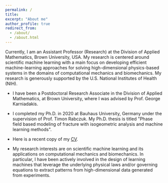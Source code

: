 ```yaml
---
permalink: /
title: 
excerpt: "About me"
author_profile: true
redirect_from: 
  - /about/
  - /about.html
---
```


Currently, I am an Assistant Professor (Research) at the Division of Applied Mathematics, Brown University, USA. My research is centered around scientific machine learning with a main focus on developing efficient machine-learning approaches for solving high-dimensional physics-based systems in the domains of computational mechanics and biomechanics. My research is generously supported by the U.S. National Institutes of Health (NIH).

- I have been a Postdoctoral Research Associate in the Division of Applied Mathematics, at Brown University, where I was advised by Prof. George Karniadakis. 

- I completed my Ph.D. in 2020 at Bauhaus University, Germany under the supervision of Prof. Timon Rabczuk. My Ph.D. thesis is titled "Phase field based modeling of fracture with isogeometric analysis and machine learning methods".

- Here is a recent copy of my [CV](https://somdattagoswami.github.io/files/Resume.pdf).

- My research interests are on scientific machine learning and its applications on computational mechanics and biomechanics. In particular, I have been actively involved in the design of learning machines that leverage the underlying physical laws and/or governing equations to extract patterns from high-dimensional data generated from experiments.
